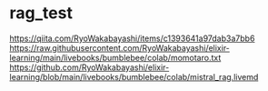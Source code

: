 # rag_test

https://qiita.com/RyoWakabayashi/items/c1393641a97dab3a7bb6
https://raw.githubusercontent.com/RyoWakabayashi/elixir-learning/main/livebooks/bumblebee/colab/momotaro.txt
https://github.com/RyoWakabayashi/elixir-learning/blob/main/livebooks/bumblebee/colab/mistral_rag.livemd
